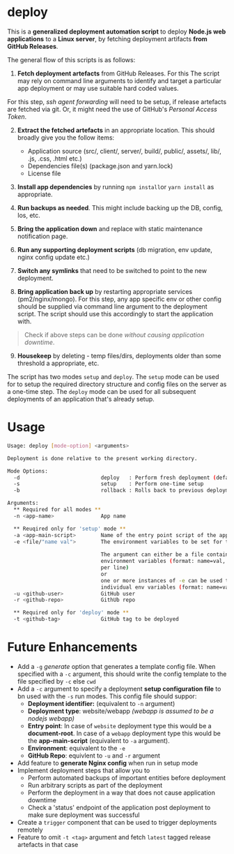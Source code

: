 # deploy

This is a **generalized deployment automation script** to deploy 
**Node.js web applications** to a **Linux server**, by fetching deployment artifacts
**from GitHub Releases**.

The general flow of this scripts is as follows:

1. **Fetch deployment artefacts** from GitHub Releases. For this The script may 
  rely on command line arguments to identify and target a particular app deployment 
  or may use suitable hard coded values.

  For this step, _ssh agent forwarding_ will need to be setup, if release artefacts are fetched via git. 
  Or, it might need the use of GitHub's _Personal Access Token_.

2. **Extract the fetched artefacts** in an appropriate location. This should broadly 
  give you the follow items:
    * Application source (src/, client/, server/, build/, public/, assets/, lib/, .js, .css, .html etc.)
    * Dependencies file(s) (package.json and yarn.lock)
    * License file

3. **Install app dependencies** by running ``npm install``or ``yarn install`` as appropriate.

4. **Run backups as needed**. This might include backing up the DB, config, los, etc.

5. **Bring the application down** and replace with static maintenance notification page.

6. **Run any supporting deployment scripts** (db migration, env update, nginx config update etc.)

7. **Switch any symlinks** that need to be switched to point to the new deployment.

8. **Bring application back up** by restarting appropriate services (pm2/nginx/mongo).
  For this step, any app specific env or other config should be supplied via command line argument to the 
  deployment script. The script should use this accordingly to start the application with.

  > Check if above steps can be done _without causing application downtime_.

9. **Housekeep** by deleting - temp files/dirs, deployments older than some threshold a appropriate, etc.

The script has two modes `setup` and `deploy`. The `setup` mode can be used for 
to setup the required directory structure and config files on the server as a 
one-time step. The `deploy` mode can be used for all subsequent deployments 
of an application that's already setup.

# Usage

```sh
Usage: deploy [mode-option] <arguments>

Deployment is done relative to the present working directory.

Mode Options:
  -d                          deploy   : Perform fresh deployment (default)
  -s                          setup    : Perform one-time setup
  -b                          rollback : Rolls back to previous deployment

Arguments:
  ** Required for all modes **
  -n <app-name>               App name

  ** Reuqired only for 'setup' mode **
  -a <app-main-script>        Name of the entry point script of the app
  -e <file/"name val">        The environment variables to be set for the app
                              
                              The argument can either be a file containing all 
                              environment variables (format: name=val, one 
                              per line)
                              or
                              one or more instances of -e can be used to set
                              individual env variables (format: name=val)
  -u <github-user>            GitHub user
  -r <github-repo>            GithUb repo

  ** Required only for 'deploy' mode **    
  -t <github-tag>             GitHub tag to be deployed
```

# Future Enhancements
* Add a `-g` _generate_ option that generates a template config file. When 
  specified with a `-c` argument, this should write the config template to the
  file specified by `-c` else `cwd`
* Add a `-c` argument to specify a deployment **setup configuration file** 
  to bn used with the `-s` run modes.
  This config file should suppor:
  - **Deployment identifier:** (equivalent to `-n` argument)
  - **Deployment type**: website/webapp _(webapp is assumed to be a nodejs webapp)_
  - **Entry point**: In case of `website` deployment type this would be a **document-root**.
    In case of a `webapp` deployment type this would be the **app-main-script** (equivalent to `-a` argument).
  - **Environment**: equivalent to the `-e`
  - **GitHub Repo**: equivlent to `-u` and `-r` argument
* Add feature to **generate Nginx config** when run in setup mode
* Implement deployment steps that allow you to
  * Perform automated backups of important entities before deployment
  * Run arbitrary scripts as part of the deployment
  * Perform the deployment in a way that does not cause application downtime
  * Check a 'status' endpoint of the application post deployment to make sure 
    deployment was successful
* Create a `trigger` component that can be used to trigger deployments remotely
* Feature to omit `-t <tag>` argument and fetch `latest` tagged release artefacts 
  in that case
